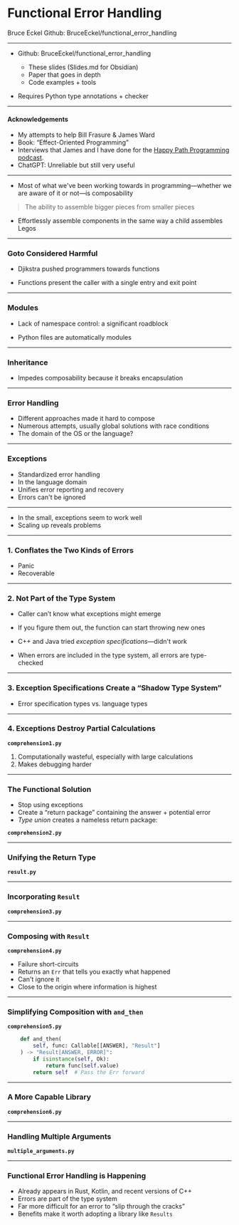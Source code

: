 # Functional Error Handling
Bruce Eckel
Github: BruceEckel/functional_error_handling

---

- Github: BruceEckel/functional_error_handling
    - These slides (Slides.md for Obsidian)
    - Paper that goes in depth
    - Code examples + tools

- Requires Python type annotations + checker

---
#### Acknowledgements

- My attempts to help Bill Frasure & James Ward
- Book: “Effect-Oriented Programming”
- Interviews that James and I have done for the [Happy Path Programming podcast](https://happypathprogramming.com/).
- ChatGPT: Unreliable but still very useful

---

- Most of what we've been working towards in programming—whether we are aware of it or not—is composability

> The ability to assemble bigger pieces from smaller pieces

- Effortlessly assemble components in the same way a child assembles Legos

---

### Goto Considered Harmful

- Djikstra pushed programmers towards functions

- Functions present the caller with a single entry and exit point

---

### Modules

- Lack of namespace control: a significant roadblock

- Python files are automatically modules

---
### Inheritance

- Impedes composability because it breaks encapsulation

---
### Error Handling

- Different approaches made it hard to compose
- Numerous attempts, usually global solutions with race conditions
- The domain of the OS or the language?

---
### Exceptions

- Standardized error handling 
- In the language domain
- Unifies error reporting and recovery
- Errors can't be ignored

---
- In the small, exceptions seem to work well
- Scaling up reveals problems

---
### 1. Conflates the Two Kinds of Errors

- Panic
- Recoverable

---
### 2. Not Part of the Type System

- Caller can’t know what exceptions might emerge

- If you figure them out, the function can start throwing new ones

- C++ and Java tried *exception specifications*—didn't work

- When errors are included in the type system, all errors are type-checked

---
### 3. Exception Specifications Create a “Shadow Type System”

- Error specification types vs. language types

---
### 4. Exceptions Destroy Partial Calculations

**`comprehension1.py`**

1. Computationally wasteful, especially with large calculations
2. Makes debugging harder

---
### The Functional Solution

- Stop using exceptions
- Create a “return package” containing the answer + potential error
- *Type union* creates a nameless return package:

**`comprehension2.py`**

---
### Unifying the Return Type

**`result.py`**

---
### Incorporating `Result`

**`comprehension3.py`**

---
### Composing with `Result`

**`comprehension4.py`**

- Failure short-circuits
- Returns an `Err` that tells you exactly what happened
- Can't ignore it
- Close to the origin where information is highest

---
### Simplifying Composition with `and_then`

**`comprehension5.py`**

```python
    def and_then(
        self, func: Callable[[ANSWER], "Result"]
    ) -> "Result[ANSWER, ERROR]":
        if isinstance(self, Ok):
            return func(self.value)
        return self  # Pass the Err forward
```

---
### A More Capable Library

**`comprehension6.py`**

---
### Handling Multiple Arguments

**`multiple_arguments.py`**

---
### Functional Error Handling is Happening

- Already appears in Rust, Kotlin, and recent versions of C++
- Errors are part of the type system
- Far more difficult for an error to “slip through the cracks”
- Benefits make it worth adopting a library like `Results`
